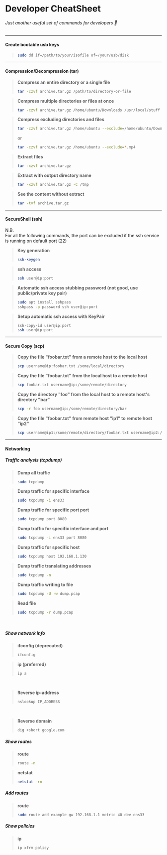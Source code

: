 # Developer CheatSheet
###### Just another useful set of commands for developers :penguin:

---
#### Create bootable usb keys
>```bash
>sudo dd if=/path/to/your/isofile of=/your/usb/disk
>```

---
#### Compression/Decompression (tar)
>**Compress an entire directory or a single file**  
>```bash
>tar -czvf archive.tar.gz /path/to/directory-or-file
>```  

>**Compress multiple directories or files at once**
>```bash
>tar -czvf archive.tar.gz /home/ubuntu/Downloads /usr/local/stuff /home/ubuntu/Documents/notes.txt
>```

>**Compress excluding directories and files**
>```bash
>tar -czvf archive.tar.gz /home/ubuntu --exclude=/home/ubuntu/Downloads --exclude=/home/ubuntu/.cache
>```
>or
>```bash
>tar -czvf archive.tar.gz /home/ubuntu --exclude=*.mp4
>```  

>**Extract files**
>```bash
>tar -xzvf archive.tar.gz
>```  

>**Extract with output directory name**
>```bash
>tar -xzvf archive.tar.gz -C /tmp
>```  

>**See the content without extract**
>```bash
>tar -tvf archive.tar.gz
>```

---
#### SecureShell (ssh)
N.B.  
For all the following commands, the port can be excluded if the ssh service is running on default port (22)  
  
>**Key generation**
>```bash
>ssh-keygen
>```

>**ssh access**
>```bash
>ssh user@ip:port
>```
	
>**Automatic ssh access stubbing password (not good, use public/private key pair)**
>```bash
>sudo apt install sshpass
>sshpass -p password ssh user@ip:port
>```

>**Setup automatic ssh access with KeyPair**
>```bash
>ssh-copy-id user@ip:port
>ssh user@ip:port
>```

---
#### Secure Copy (scp)

>**Copy the file "foobar.txt" from a remote host to the local host**
>```bash
>scp username@ip:foobar.txt /some/local/directory 
>```

>**Copy the file "foobar.txt" from the local host to a remote host**
>```bash
>scp foobar.txt username@ip:/some/remote/directory 
>```

>**Copy the directory "foo" from the local host to a remote host's directory "bar"**
>```bash
>scp -r foo username@ip:/some/remote/directory/bar 
>```

>**Copy the file "foobar.txt" from remote host "ip1" to remote host "ip2"**
>```bash
>scp username@ip1:/some/remote/directory/foobar.txt username@ip2:/some/remote/directory/
>``` 

---
#### Networking    
 
##### Traffic analysis (tcpdump)

>**Dump all traffic**
>```bash
>sudo tcpdump
>```

>**Dump traffic for specific interface**
>```bash
>sudo tcpdump -i ens33
>```

>**Dump traffic for specific port port** 
>```bash
>sudo tcpdump port 8080
>```

>**Dump traffic for specific interface and port** 
>```bash
>sudo tcpdump -i ens33 port 8080
>```

>**Dump traffic for specific host**
>```bash
>sudo tcpdump host 192.168.1.130
>```

>**Dump traffic translating addresses**
>```bash
>sudo tcpdump -n
>```

>**Dump traffic writing to file**
>```bash
>sudo tcpdump -U -w dump.pcap
>```

>**Read file**
>```bash
>sudo tcpdump -r dump.pcap
>```  
&nbsp;

##### Show network info
>**ifconfig (deprecated)**
>```bash
>ifconfig
>```

>**ip (preferred)**
>```bash
>ip a
>```  
&nbsp;

>**Reverse ip-address**
>```bash
>nslookup IP_ADDRESS
>```  
&nbsp;

>**Reverse domain**
>```bash
>dig +short google.com
>```

##### Show routes
>**route**
>```bash
>route -n
>```

>**netstat**
>```bash
>netstat -rn
>```

##### Add routes
>**route**
>```bash
>sudo route add example gw 192.168.1.1 metric 40 dev ens33
>```

##### Show policies
>**ip**
>```bash
>ip xfrm policy
>```
